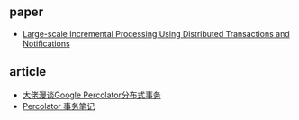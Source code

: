 ## paper

- [Large-scale Incremental Processing Using Distributed Transactions and Notifications](https://research.google/pubs/pub36726/)

## article

- [大佬漫谈Google Percolator分布式事务](https://zhuanlan.zhihu.com/p/333967331)
- [Percolator 事务笔记](https://zhuanlan.zhihu.com/p/47299592)
